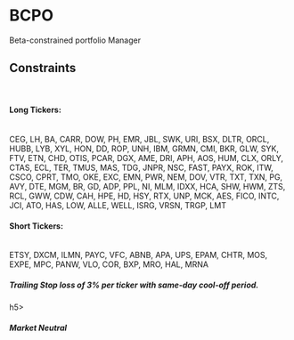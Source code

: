 # BCPO
Beta-constrained portfolio Manager

<H2>Constraints</H2>
<br>
<P>
  
<h4>Long Tickers:</h4>
<br>
CEG, LH, BA, CARR, DOW, PH, EMR, JBL, SWK, URI, BSX, DLTR, ORCL, HUBB, LYB, XYL, HON, DD, ROP, UNH, IBM, GRMN, CMI, BKR, GLW, SYK, FTV, ETN, CHD, OTIS, PCAR, DGX, AME, DRI, APH, AOS, HUM, CLX, ORLY, CTAS, ECL, TER, TMUS, MAS, TDG, JNPR, NSC, FAST, PAYX, ROK, ITW, CSCO, CPRT, TMO, OKE, EXC, EMN, PWR, NEM, DOV, VTR, TXT, TXN, PG, AVY, DTE, MGM, BR, GD, ADP, PPL, NI, MLM, IDXX, HCA, SHW, HWM, ZTS, RCL, GWW, CDW, CAH, HPE, HD, HSY, RTX, UNP, MCK, AES, FICO, INTC, JCI, ATO, HAS, LOW, ALLE, WELL, ISRG, VRSN, TRGP, LMT
<br>
<h4>Short Tickers:</h4>
<br>
ETSY, DXCM, ILMN, PAYC, VFC, ABNB, APA, UPS, EPAM, CHTR, MOS, EXPE, MPC, PANW, VLO, COR, BXP, MRO, HAL, MRNA
<br>
<h5>Trailing Stop loss of 3% per ticker with same-day cool-off period.</h5>h5>
<br>
<h5>Market Neutral</h5>
</P>
